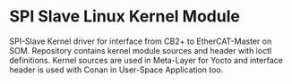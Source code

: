SPI Slave Linux Kernel Module
=============================

SPI-Slave Kernel driver for interface from CB2+ to EtherCAT-Master on SOM.
Repository contains kernel module sources and header with ioctl definitions. Kernel sources are used in Meta-Layer for Yocto and interface header is used with Conan in User-Space Application too.
